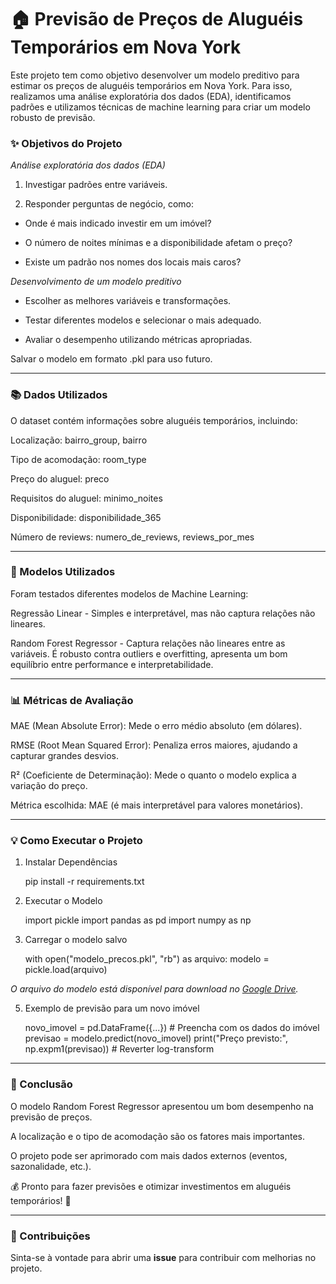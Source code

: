# 🏠 Previsão de Preços de Aluguéis Temporários em Nova York

Este projeto tem como objetivo desenvolver um modelo preditivo para estimar os preços de aluguéis temporários em Nova York. Para isso, realizamos uma análise exploratória dos dados (EDA), identificamos padrões e utilizamos técnicas de machine learning para criar um modelo robusto de previsão.

### ✨ Objetivos do Projeto

 *Análise exploratória dos dados (EDA)*

1. Investigar padrões entre variáveis.

2. Responder perguntas de negócio, como:

* Onde é mais indicado investir em um imóvel?

* O número de noites mínimas e a disponibilidade afetam o preço?

* Existe um padrão nos nomes dos locais mais caros?

*Desenvolvimento de um modelo preditivo*

* Escolher as melhores variáveis e transformações.

* Testar diferentes modelos e selecionar o mais adequado.

* Avaliar o desempenho utilizando métricas apropriadas.

Salvar o modelo em formato .pkl para uso futuro.

---

### 📚 Dados Utilizados

O dataset contém informações sobre aluguéis temporários, incluindo:

Localização: bairro_group, bairro

Tipo de acomodação: room_type

Preço do aluguel: preco

Requisitos do aluguel: minimo_noites

Disponibilidade: disponibilidade_365

Número de reviews: numero_de_reviews, reviews_por_mes

---

### 🎯 Modelos Utilizados

Foram testados diferentes modelos de Machine Learning:

Regressão Linear - Simples e interpretável, mas não captura relações não lineares.

Random Forest Regressor - Captura relações não lineares entre as variáveis. É robusto contra outliers e overfitting, apresenta um bom equilíbrio entre performance e interpretabilidade.

---

### 📊 Métricas de Avaliação

MAE (Mean Absolute Error): Mede o erro médio absoluto (em dólares).

RMSE (Root Mean Squared Error): Penaliza erros maiores, ajudando a capturar grandes desvios.

R² (Coeficiente de Determinação): Mede o quanto o modelo explica a variação do preço.

Métrica escolhida: MAE (é mais interpretável para valores monetários).

---

### 💡 Como Executar o Projeto

1. Instalar Dependências

    pip install -r requirements.txt

2. Executar o Modelo

    import pickle
    import pandas as pd
    import numpy as np

3. Carregar o modelo salvo

    with open("modelo_precos.pkl", "rb") as arquivo:
        modelo = pickle.load(arquivo)
   
*O arquivo do modelo está disponível para download no [Google Drive](https://drive.google.com/file/d/15YxlV-UuF3RbX5EBtazB8gIkCSqO3mpy/view?usp=sharing).*

5. Exemplo de previsão para um novo imóvel

    novo_imovel = pd.DataFrame({...})  # Preencha com os dados do imóvel
    previsao = modelo.predict(novo_imovel)
    print("Preço previsto:", np.expm1(previsao))  # Reverter log-transform

---

### 🌟 Conclusão

O modelo Random Forest Regressor apresentou um bom desempenho na previsão de preços.

A localização e o tipo de acomodação são os fatores mais importantes.

O projeto pode ser aprimorado com mais dados externos (eventos, sazonalidade, etc.).

💰 Pronto para fazer previsões e otimizar investimentos em aluguéis temporários! 🚀

---

### 🤝 Contribuições

Sinta-se à vontade para abrir uma **issue** para contribuir com melhorias no projeto.

